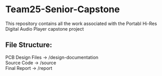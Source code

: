 # Team25-Senior-Capstone
This repository contains all the work associated with the Portabl Hi-Res Digital Audio Player capstone project
## File Structure:
PCB Design Files -> /design-documentation<br>
Source Code -> /source<br>
Final Report -> /report<br>
